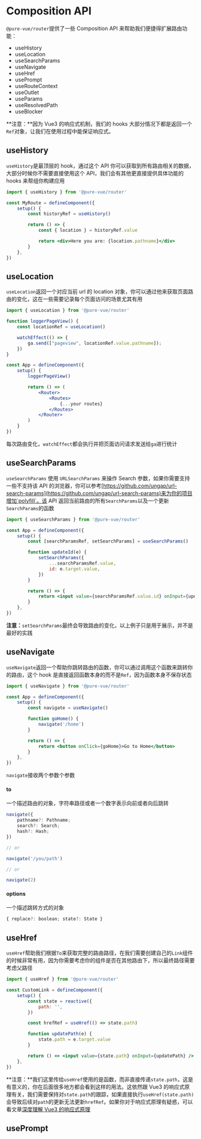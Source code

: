 # Composition API

`@pure-vue/router`提供了一些 Composition API 来帮助我们便捷得扩展路由功能：

-   useHistory
-   useLocation
-   useSearchParams
-   useNavigate
-   useHref
-   usePrompt
-   useRouteContext
-   useOutlet
-   useParams
-   useResolvedPath
-   useBlocker

**注意：**因为 Vue3 的响应式机制，我们的 hooks 大部分情况下都是返回一个`Ref`对象，让我们在使用过程中能保证响应式。

## useHistory

`useHistory`是最顶层的 hook，通过这个 API 你可以获取到所有路由相关的数据，大部分时候你不需要直接使用这个 API，我们会有其他更直接提供具体功能的 hooks 来帮组你构建应用

```jsx
import { useHistory } from '@pure-vue/router'

const MyRoute = defineComponent({
    setup() {
        const historyRef = useHistory()

        return () => {
            const { location } = historyRef.value

            return <div>Here you are: {location.pathname}</div>
        }
    },
})
```

## useLocation

`useLocation`返回一个对应当前 url 的 location 对象，你可以通过他来获取页面路由的变化，这在一些需要记录每个页面访问的场景尤其有用

```jsx
import { useLocation } from '@pure-vue/router'

function loggerPageView() {
    const locationRef = useLocation()

    watchEffect(() => {
        ga.send(["pageview", locationRef.value.pathname]);
    })
}

const App = defineComponent({
    setup() {
        loggerPageView()

        return () => (
            <Router>
                <Routes>
                    {...your routes}
                </Routes>
            </Router>
        )
    }
})
```

每次路由变化，`watchEffect`都会执行并把页面访问请求发送给`ga`进行统计

## useSearchParams

`useSearchParams` 使用 `URLSearchParams` 来操作 Search 参数，如果你需要支持一些不支持该 API 的浏览器，你可以参考[https://github.com/ungap/url-search-params](https://github.com/ungap/url-search-params)来为你的项目增加`polyfill`。该 API 返回当前路由的所有`SearchParams`以及一个更新`SearchParams`的函数

```jsx
import { useSearchParams } from '@pure-vue/router'

const App = defineComponent({
    setup() {
        const [searchParamsRef, setSearchParams] = useSearchParams()

        function updateId(e) {
            setSearchParams({
                ...searchParamsRef.value,
                id: e.target.value,
            })
        }

        return () => {
            return <input value={searchParamsRef.value.id} onInput={updateId} />
        }
    },
})
```

**注意：**`setSearchParams`最终会导致路由的变化，以上例子只是用于展示，并不是最好的实践

## useNavigate

`useNavigate`返回一个帮助你跳转路由的函数，你可以通过调用这个函数来跳转你的路由，这个 hook 是直接返回函数本身的而不是`Ref`，因为函数本身不保存状态

```jsx
import { useNavigate } from '@pure-vue/router'

const App = defineComponent({
    setup() {
        const navigate = useNavigate()

        function goHome() {
            navigate('/home')
        }

        return () => {
            return <button onClick={goHome}>Go to Home</button>
        }
    },
})
```

`navigate`接收两个参数个参数

#### to

一个描述路由的对象，字符串路径或者一个数字表示向前或者向后跳转

```ts
navigate({
    pathname?: Pathname;
    search?: Search;
    hash?: Hash;
})

// or

navigate('/you/path')

// or

navigate(2)
```

#### options

一个描述跳转方式的对象

```js
{ replace?: boolean; state?: State }
```

## useHref

`useHref`帮助我们根据`To`来获取完整的路由路径，在我们需要创建自己的`Link`组件的时候非常有用，因为你需要考虑你的组件是否在其他路由下，所以最终路径需要考虑父路径

```jsx
import { useHref } from '@pure-vue/router'

const CustomLink = defineComponent({
    setup() {
        const state = reactive({
            path: '',
        })

        const hrefRef = useHref(() => state.path)

        function updatePath(e) {
            state.path = e.target.value
        }

        return () => <input value={state.path} onInput={updatePath} />
    },
})
```

**注意：**我们这里传给`useHref`使用的是函数，而非直接传递`state.path`，这是有意义的，你在后面很多地方都会看到这样的用法。这依然跟 Vue3 的响应式原理有关，我们需要保持对`state.path`的跟踪，如果直接执行`useHref(state.path)`会导致后续对`path`的更新无法更新`hrefRef`。如果你对于响应式原理有疑惑，可以看文章[深度理解 Vue3 的响应式原理]()

## usePrompt
